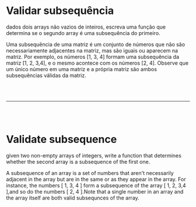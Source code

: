 # Validar subsequência

dados dois arrays não vazios de inteiros, escreva uma função que determina se o segundo array é uma subsequência do primeiro.

Uma subsequência de uma matriz é um conjunto de números que não são necessariamente adjacentes na matriz, mas são iguais ou aparecem na matriz. Por exemplo, os números [1, 3, 4] formam uma subsequência da matriz [1, 2, 3,4], e o mesmo acontece com os números [2, 4]. Observe que um único número em uma matriz e a própria matriz são ambos subsequências válidas da matriz.

<br><br>

<hr>

<br><br>

# Validate subsequence

given two non-empty arrays of integers, write a function that determines whether the second array is a subsequence of the first one.

A subsequence of an array is a set of numbers that aren't necessarily adjacent in the array but are in the same or as they appear in the array. For instance, the numbers [ 1, 3, 4 ] form a subsequence of the array [ 1, 2, 3,4 ],and so do the numbers [ 2, 4 ].Note that a single number in an array and the array itself are both valid subsequnces of the array.